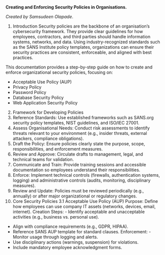 **Creating and Enforcing Security Policies in Organisations.**

_Created by Samsudeen Olapade_.
1. Introduction
Security policies are the backbone of an organisation’s cybersecurity framework. They provide clear guidelines for how employees, contractors, and third parties should handle information systems, networks, and data. Using industry-recognized standards such as the SANS Institute policy templates, organizations can ensure their security practices are consistent, enforceable, and aligned with best practices.

This documentation provides a step-by-step guide on how to create and enforce organizational security policies, focusing on:
- Acceptable Use Policy (AUP)
- Privacy Policy
- Password Policy
- Database Security Policy
- Web Application Security Policy
2. Framework for Developing Policies
1.	Reference Standards: Use established frameworks such as SANS.org security policy templates, NIST guidelines, and ISO/IEC 27001.
2.	Assess Organisational Needs: Conduct risk assessments to identify threats relevant to your environment (e.g., insider threats, external attackers, compliance obligations).
3.	Draft the Policy: Ensure policies clearly state the purpose, scope, responsibilities, and enforcement measures.
4.	Review and Approve: Circulate drafts to management, legal, and technical teams for validation.
5.	Communicate and Train: Provide training sessions and accessible documentation so employees understand their responsibilities.
6.	Enforce: Implement technical controls (firewalls, authentication systems, logging) and administrative controls (audits, monitoring, disciplinary measures).
7.	Review and Update: Policies must be reviewed periodically (e.g., annually) or after major organizational or regulatory changes.
3. Core Security Policies
3.1 Acceptable Use Policy (AUP)
Purpose: Define how employees can use company IT assets (networks, devices, email, internet).
Creation Steps: - Identify acceptable and unacceptable activities (e.g., business vs. personal use).
- Align with compliance requirements (e.g., GDPR, HIPAA).
- Reference SANS AUP template for standard clauses.
Enforcement: - Monitor usage through logging and alerts.
- Use disciplinary actions (warnings, suspension) for violations.
- Include mandatory employee acknowledgment forms.


